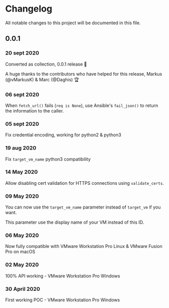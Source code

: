 # Changelog

All notable changes to this project will be documented in this file.

## 0.0.1
### 20 sept 2020
Converted as collection, 0.0.1 release :tada:

A huge thanks to the contributors who have helped for this release, Markus (@vMarkusK) & Marc (@Daghis) :trophy:
### 06 sept 2020
When `fetch_url()` fails (`req is None`), use Ansible's `fail_json()` to return the information to the caller.
### 05 sept 2020
Fix credential encoding, working for python2 & python3
### 19 aug 2020
Fix `target_vm_name` python3 compatibility
### 14 May 2020
Allow disabling cert validation for HTTPS connections using ```validate_certs```.
### 09 May 2020
You can now use the `target_vm_name` parameter instead of `target_vm` if you want.

This parameter use the display name of your VM instead of this ID.
### 06 May 2020
Now fully compatible with VMware Workstation Pro Linux & VMware Fusion Pro on macOS
### 02 May 2020
100% API working - VMware Workstation Pro Windows
### 30 April 2020
First working POC - VMware Workstation Pro Windows